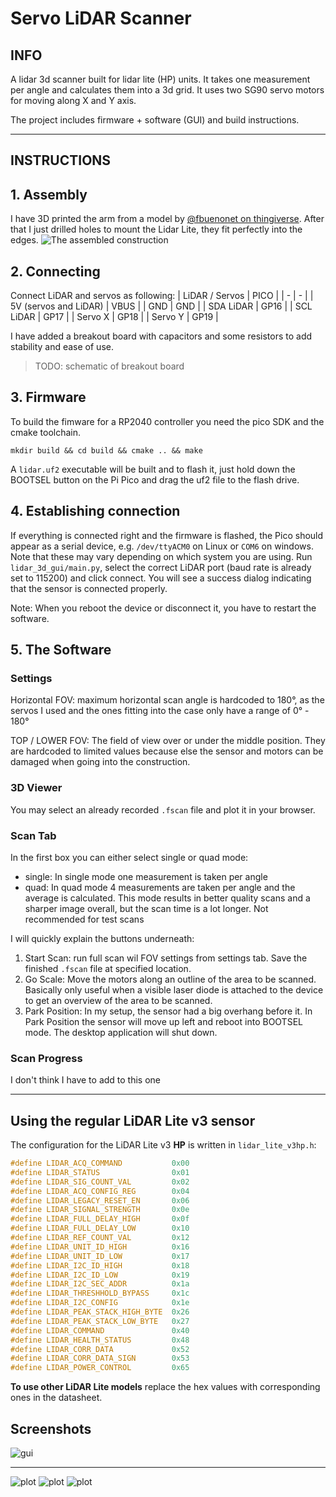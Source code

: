 # Servo LiDAR Scanner

## INFO

A lidar 3d scanner built for lidar lite (HP) units. It takes one measurement per angle and calculates them into a 3d grid. It uses two SG90 servo motors for moving along X and Y axis.

The project includes firmware + software (GUI) and build instructions.

---

## INSTRUCTIONS

## 1. Assembly

I have 3D printed the arm from a model by [@fbuenonet on thingiverse](https://www.thingiverse.com/thing:708819). After that I just drilled holes to mount the Lidar Lite, they fit perfectly into the edges.
![The assembled construction](./images/lidar3d.jpg)

## 2. Connecting

Connect LiDAR and servos as following:
| LiDAR / Servos | PICO |
| - | - |
| 5V (servos and LiDAR) | VBUS |
| GND | GND |
| SDA LiDAR | GP16 |
| SCL LiDAR | GP17 |
| Servo X | GP18 |
| Servo Y | GP19 |

I have added a breakout board with capacitors and some resistors to add stability and ease of use.
> TODO: schematic of breakout board

## 3. Firmware

To build the fimware for a RP2040 controller you need the pico SDK and the cmake toolchain.

`mkdir build && cd build && cmake .. && make`

A `lidar.uf2` executable will be built and to flash it, just hold down the BOOTSEL button on the Pi Pico and drag the uf2 file to the flash drive.

## 4. Establishing connection

If everything is connected right and the firmware is flashed, the Pico should appear as a serial device, e.g. `/dev/ttyACM0` on Linux or `COM6` on windows. Note that these may vary depending on which system you are using. Run `lidar_3d_gui/main.py`, select the correct LiDAR port (baud rate is already set to 115200) and click connect. You will see a success dialog indicating that the sensor is connected properly.

Note: When you reboot the device or disconnect it, you have to restart the software.

## 5. The Software

### Settings

Horizontal FOV: maximum horizontal scan angle is hardcoded to 180°, as the servos I used and the ones fitting into the case only have a range of 0° - 180°

TOP / LOWER FOV: The field of view over or under the middle position. They are hardcoded to limited values because else the sensor and motors can be damaged when going into the construction.

### 3D Viewer

You may select an already recorded `.fscan` file and plot it in your browser.

### Scan Tab

In the first box you can either select single or quad mode:

* single: In single mode one measurement is taken per angle
* quad: In quad mode 4 measurements are taken per angle and the average is calculated. This mode results in better quality scans and a sharper image overall, but the scan time is a lot longer. Not recommended for test scans

I will quickly explain the buttons underneath:

1. Start Scan: run full scan wil FOV settings from settings tab. Save the finished `.fscan` file at specified location.
2. Go Scale: Move the motors along an outline of the area to be scanned. Basically only useful when a visible laser diode is attached to the device to get an overview of the area to be scanned.
3. Park Position: In my setup, the sensor had a big overhang before it. In Park Position the sensor will move up left and reboot into BOOTSEL mode. The desktop application will shut down.

### Scan Progress

I don't think I have to add to this one

---

## Using the regular LiDAR Lite v3 sensor

The configuration for the LiDAR Lite v3 **HP** is written in `lidar_lite_v3hp.h`:
```c
#define LIDAR_ACQ_COMMAND			0x00
#define LIDAR_STATUS				0x01
#define LIDAR_SIG_COUNT_VAL			0x02
#define LIDAR_ACQ_CONFIG_REG		0x04
#define LIDAR_LEGACY_RESET_EN		0x06
#define LIDAR_SIGNAL_STRENGTH		0x0e
#define LIDAR_FULL_DELAY_HIGH		0x0f
#define LIDAR_FULL_DELAY_LOW		0x10
#define LIDAR_REF_COUNT_VAL			0x12
#define LIDAR_UNIT_ID_HIGH			0x16
#define LIDAR_UNIT_ID_LOW			0x17
#define LIDAR_I2C_ID_HIGH			0x18
#define LIDAR_I2C_ID_LOW			0x19
#define LIDAR_I2C_SEC_ADDR			0x1a
#define LIDAR_THRESHHOLD_BYPASS		0x1c
#define LIDAR_I2C_CONFIG			0x1e
#define LIDAR_PEAK_STACK_HIGH_BYTE	0x26
#define LIDAR_PEAK_STACK_LOW_BYTE	0x27
#define LIDAR_COMMAND				0x40
#define LIDAR_HEALTH_STATUS			0x48
#define LIDAR_CORR_DATA				0x52
#define LIDAR_CORR_DATA_SIGN		0x53
#define LIDAR_POWER_CONTROL			0x65
```

**To use other LiDAR Lite models** replace the hex values with corresponding ones in the datasheet.

## Screenshots

![gui](./images/gui.png)

---

![plot](./images/plot1.png)
![plot](./images/plot2.png)
![plot](./images/plot3.png)
